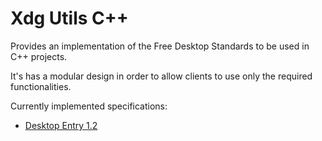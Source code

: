 # Xdg Utils C++
Provides an implementation of the Free Desktop Standards to be used in C++ projects.
 
It's has a modular design in order to allow clients to use only the required functionalities.

Currently implemented specifications:
- [Desktop Entry 1.2](https://standards.freedesktop.org/desktop-entry-spec/1.2/)

